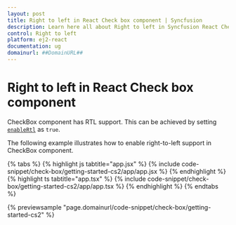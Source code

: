 ```yaml
---
layout: post
title: Right to left in React Check box component | Syncfusion
description: Learn here all about Right to left in Syncfusion React Check box component of Syncfusion Essential JS 2 and more.
control: Right to left 
platform: ej2-react
documentation: ug
domainurl: ##DomainURL##
---
```


# Right to left in React Check box component

CheckBox component has RTL support. This can be achieved by setting [`enableRtl`](https://ej2.syncfusion.com/react/documentation/api/check-box/#enablertl) as `true`.

The following example illustrates how to enable right-to-left support in CheckBox component.

{% tabs %}
{% highlight js tabtitle="app.jsx" %}
{% include code-snippet/check-box/getting-started-cs2/app/app.jsx %}
{% endhighlight %}
{% highlight ts tabtitle="app.tsx" %}
{% include code-snippet/check-box/getting-started-cs2/app/app.tsx %}
{% endhighlight %}
{% endtabs %}

 {% previewsample "page.domainurl/code-snippet/check-box/getting-started-cs2" %}